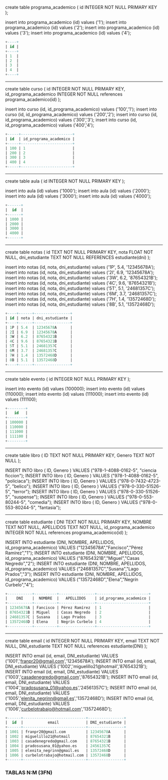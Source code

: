 create table programa_academico (
id INTEGER NOT NULL PRIMARY KEY 	
);

insert into programa_academico (id) values ('1');
insert into programa_academico (id) values ('2');
insert into programa_academico (id) values ('3');
insert into programa_academico (id) values ('4');

```sql
+----+
| id |
+----+
| 1  |
| 2  |
| 3  |
| 4  |
+----+

```

___

create table curso (
	id INTEGER NOT NULL PRIMARY KEY,
 	id_programa_academico INTEGER NOT NULL		references programa_academico(id)
);

insert into curso (id, id_programa_academico) values ('100','1');
insert into curso (id, id_programa_academico) values ('200','2');
insert into curso (id, id_programa_academico) values ('300','3');
insert into curso (id, id_programa_academico) values ('400','4');


```sql
+-----+-----------------------+
| id  | id_programa_academico |
+-----+-----------------------+
| 100 | 1                     |
| 200 | 2                     |
| 300 | 3                     |
| 400 | 4                     |
+-----+-----------------------+

```

___

create table aula (
	id INTEGER NOT NULL PRIMARY KEY
);

insert into aula (id) values ('1000');
insert into aula (id) values ('2000');
insert into aula (id) values ('3000');
insert into aula (id) values ('4000');

```sql
+------+
|  id  |
+------+
| 1000 |
| 2000 |
| 3000 |
| 4000 |
+------+

```

___


create table notas (
	id TEXT NOT NULL PRIMARY KEY,
	nota FLOAT NOT NULL,
	dni_estudiante TEXT NOT NULL REFERENCES estudiante(dni)
);

insert into notas (id, nota, dni_estudiante) values ('1P', 5.4, '12345678A');
insert into notas (id, nota, dni_estudiante) values ('2I', 6.9, '12345678A');
insert into notas (id, nota, dni_estudiante) values ('3W', 6.2, '87654321B');
insert into notas (id, nota, dni_estudiante) values ('4C', 9.6, '87654321B');
insert into notas (id, nota, dni_estudiante) values ('5T', 5.1, '24681357C');
insert into notas (id, nota, dni_estudiante) values ('6M', 3.7, '24681357C');
insert into notas (id, nota, dni_estudiante) values ('7H', 1.4, '13572468D');
insert into notas (id, nota, dni_estudiante) values ('8B', 5.1, '13572468D');


```sql
+----+------+----------------+
| id | nota | dni_estudiante |
+----+------+----------------+
| 1P | 5.4  | 12345678A      |
| 2I | 6.9  | 12345678A      |
| 3W | 6.2  | 87654321B      |
| 4C | 9.6  | 87654321B      |
| 5T | 5.1  | 24681357C      |
| 6M | 3.7  | 24681357C      |
| 7H | 1.4  | 13572468D      |
| 8B | 5.1  | 13572468D      |
+----+------+----------------+

```

___



create table evento (
	id INTEGER NOT NULL PRIMARY KEY
); 

insert into evento (id) values (100000);
insert into evento (id) values (110000);
insert into evento (id) values (111000);
insert into evento (id) values (111100);

```sql
+--------+
|   id   |
+--------+
| 100000 |
| 110000 |
| 111000 |
| 111100 |
+--------+

```
___

create table libro (
ID TEXT NOT NULL PRIMARY KEY,
Genero TEXT NOT NULL );

INSERT INTO libro ( ID, Genero ) VALUES ("978-1-4088-0162-5", "ciencia ficcion");
INSERT INTO libro ( ID, Genero ) VALUES ("978-1-4088-0162-5", "policiaca");
INSERT INTO libro ( ID, Genero ) VALUES ("978-0-7432-4723-5", "belico");
INSERT INTO libro ( ID, Genero ) VALUES ("978-0-330-51526-5", "terror");
INSERT INTO libro ( ID, Genero ) VALUES ("978-0-330-51526-5", "suspense");
INSERT INTO libro ( ID, Genero ) VALUES ("978-0-553-80244-5", "comedia");
INSERT INTO libro ( ID, Genero ) VALUES ("978-0-553-80244-5", "fantasia");

___

create table estudiante (
DNI TEXT NOT NULL PRIMARY KEY,
NOMBRE TEXT NOT NULL,
APELLIDOS TEXT NOT NULL,
id_programa_academico INTEGER NOT NULL		references programa_academico(id)
);

INSERT INTO estudiante (DNI, NOMBRE, APELLIDOS, id_programa_academico) VALUES ("12345678A","Fancisco","Pérez Ramírez","1");
INSERT INTO estudiante (DNI, NOMBRE, APELLIDOS, id_programa_academico) VALUES ("87654321B","Miguel","Casas Negredo","2");
INSERT INTO estudiante (DNI, NOMBRE, APELLIDOS, id_programa_academico) VALUES ("24681357C","Susana","Lago Prados","3");
INSERT INTO estudiante (DNI, NOMBRE, APELLIDOS, id_programa_academico) VALUES ("13572468D","Elena","Negrín Curbelo","4");

```sql
+-----------+----------+----------------+-----------------------+
|    DNI    |  NOMBRE  |   APELLIDOS    | id_programa_academico |
+-----------+----------+----------------+-----------------------+
| 12345678A | Fancisco | Pérez Ramírez  | 1                     |
| 87654321B | Miguel   | Casas Negredo  | 2                     |
| 24681357C | Susana   | Lago Prados    | 3                     |
| 13572468D | Elena    | Negrín Curbelo | 4                     |
+-----------+----------+----------------+-----------------------+
```

___

create table email (
id INTEGER NOT NULL PRIMARY KEY,
email TEXT NOT NULL,
DNI_estudiante TEXT NOT NULL		references estudiante(DNI)
);

INSERT INTO email (id, email, DNI_estudiante) VALUES ('1001','franpr20@gmail.com','12345678A');
INSERT INTO email (id, email, DNI_estudiante) VALUES ('1002','miguelillo21@hotmail','87654321B');
INSERT INTO email (id, email, DNI_estudiante) VALUES ('1003','casadenegredo@gmail.com','87654321B');
INSERT INTO email (id, email, DNI_estudiante) VALUES ('1004','pradosusana_01@yahoo.es','24561357C');
INSERT INTO email (id, email, DNI_estudiante) VALUES ('1005','elenita_negrinn@gmail.es','13572468D');
INSERT INTO email (id, email, DNI_estudiante) VALUES ('1006','curbelotrabajo@hotmail.com','13572468D');

```sql
+------+----------------------------+----------------+
|  id  |           email            | DNI_estudiante |
+------+----------------------------+----------------+
| 1001 | franpr20@gmail.com         | 12345678A      |
| 1002 | miguelillo21@hotmail       | 87654321B      |
| 1003 | casadenegredo@gmail.com    | 87654321B      |
| 1004 | pradosusana_01@yahoo.es    | 24561357C      |
| 1005 | elenita_negrinn@gmail.es   | 13572468D      |
| 1006 | curbelotrabajo@hotmail.com | 13572468D      |
+------+----------------------------+----------------+
```








### TABLAS N:M (3FN)	


